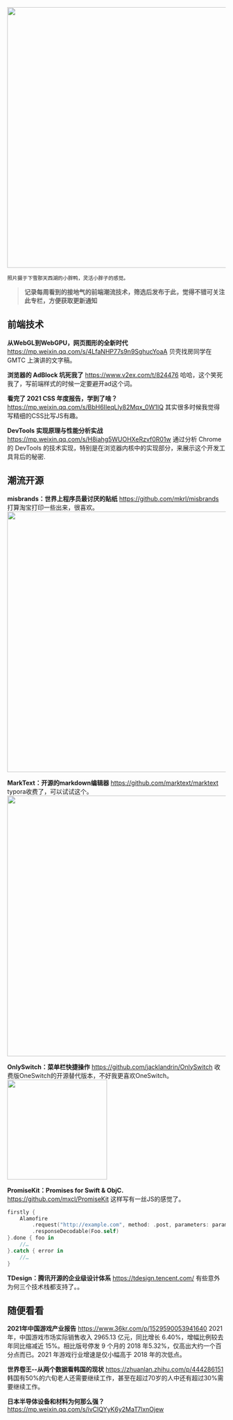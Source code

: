 <img src=https://img.alicdn.com/imgextra/i2/O1CN01TcCThu1gRi2txAumK_!!6000000004139-0-tps-4032-3024.jpg width=600/>

<small>照片摄于下雪那天西湖的小胖鸭，灵活小胖子的感觉。</small>

> **记录每周看到的接地气的前端潮流技术，筛选后发布于此，觉得不错可关注此专栏，方便获取更新通知**

## 前端技术

**从WebGL到WebGPU，网页图形的全新时代**
<https://mp.weixin.qq.com/s/4LfaNHP77s9n9SghucYoaA>
贝壳找房同学在 GMTC 上演讲的文字稿。

**浏览器的 AdBlock 坑死我了**
<https://www.v2ex.com/t/824476>
哈哈，这个笑死我了，写前端样式的时候一定要避开ad这个词。

**看完了 2021 CSS 年度报告，学到了啥？**
<https://mp.weixin.qq.com/s/BbH6IleqLly82Mqx_0W1IQ>
其实很多时候我觉得写精细的CSS比写JS有趣。

**DevTools 实现原理与性能分析实战**
<https://mp.weixin.qq.com/s/H8iahg5WUOHXeRzvf0R01w>
通过分析 Chrome 的 DevTools 的技术实现，特别是在浏览器内核中的实现部分，来展示这个开发工具背后的秘密.

## 潮流开源
**misbrands：世界上程序员最讨厌的贴纸**
<https://github.com/mkrl/misbrands>
打算淘宝打印一些出来，很喜欢。
<img src=https://qpluspicture.oss-cn-beijing.aliyuncs.com/2021-12-26/5UKPeQ.jpg width=600/>

**MarkText：开源的markdown编辑器**
<https://github.com/marktext/marktext>
typora收费了，可以试试这个。
<img src=https://qpluspicture.oss-cn-beijing.aliyuncs.com/2021-12-26/3J85HA.png width=600/>

**OnlySwitch：菜单栏快捷操作**
<https://github.com/jacklandrin/OnlySwitch>
收费版OneSwitch的开源替代版本，不好我更喜欢OneSwitch。
<img src=https://qpluspicture.oss-cn-beijing.aliyuncs.com/2021-12-26/9ajDaA.png width=230/>

**PromiseKit：Promises for Swift & ObjC.**
<https://github.com/mxcl/PromiseKit>
这样写有一丝JS的感觉了。

```swift
firstly {
    Alamofire
        .request("http://example.com", method: .post, parameters: params)
        .responseDecodable(Foo.self)
}.done { foo in
    //…
}.catch { error in
    //…
}
```

**TDesign：腾讯开源的企业级设计体系**
<https://tdesign.tencent.com/>
有些意外为何三个技术栈都支持了。。

## 随便看看

**2021年中国游戏产业报告**
<https://www.36kr.com/p/1529590053941640>
2021 年，中国游戏市场实际销售收入 2965.13 亿元，同比增长 6.40%，增幅比例较去年同比缩减近 15%。相比版号停发 9 个月的 2018 年5.32%，仅高出大约一个百分点而已。2021 年游戏行业增速是仅小幅高于 2018 年的次低点。

**世界卷王--从两个数据看韩国的现状**
<https://zhuanlan.zhihu.com/p/444286151>
韩国有50%的六旬老人还需要继续工作，甚至在超过70岁的人中还有超过30%需要继续工作。

**日本半导体设备和材料为何那么强？**
<https://mp.weixin.qq.com/s/ivClQYyK6y2MaT7lxnOjew>